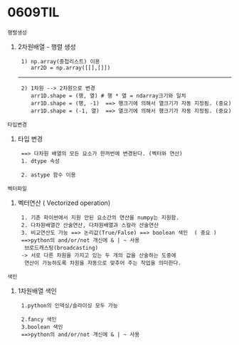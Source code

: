 # 0609TIL

```행렬생성```

1. 2차원배열 - 행렬 생성

        1) np.array(중첩리스트) 이용
           arr2D = np.array([[],[]])

     ---
        2) 1차원 --> 2차원으로 변경
           arr1D.shape = (행, 열) # 행 * 열 = ndarray크기와 일치
           arr1D.shape = (행, -1)  ==> 행크기에 의해서 열크기가 자동 지정됨. (중요)
           arr1D.shape = (-1, 열)  ==> 열크기에 의해서 행크기가 자동 지정됨. (중요)

```타입변경```

1. 타입 변경 
   
        ==> 다차원 배열의 모든 요소가 한꺼번에 변경된다. (벡터와 연산)
        1. dtype 속성
   
        2. astype 함수 이용

```벡터파일```

1. 벡터연산 ( Vectorized operation)

        1. 기존 파이썬에서 지원 안된 요소간의 연산을 numpy는 지원함.
        2. 다차원배열간 산술연산, 다차원배열과 스칼라 산술연산
        3. 비교연산도 가능 ==> 논리값(True/False) ==> boolean 색인  ( 중요 )
        ==>python의 and/or/not 개신에 & | ~ 사용
         브로드캐스팅(broadcasting)
        -> 서로 다른 차원을 가지고 있는 두 개의 값을 산술하는 도중에
         연산이 가능하도록 차원을 자동으로 맞추어 주는 작업을 의미한다.

```색인```
1. 1차원배열 색인
   
        1.python의 인덱싱/슬라이싱 모두 가능
  
        2.fancy 색인
        3.boolean 색인
        ==>python의 and/or/not 개신에 & | ~ 사용